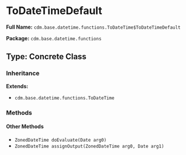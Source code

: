 # ToDateTimeDefault

**Full Name:** `cdm.base.datetime.functions.ToDateTime$ToDateTimeDefault`

**Package:** `cdm.base.datetime.functions`

## Type: Concrete Class

### Inheritance

**Extends:**
- `cdm.base.datetime.functions.ToDateTime`

### Methods

#### Other Methods

- `ZonedDateTime doEvaluate(Date arg0)`
- `ZonedDateTime assignOutput(ZonedDateTime arg0, Date arg1)`

